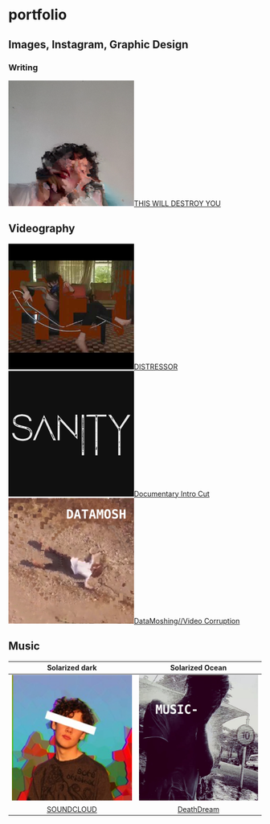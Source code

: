 # portfolio

## Images, Instagram, Graphic Design

### Writing

<a href="https://raeawrites.blogspot.com/"><img src="sources/aaa.png" height="250" width="250">THIS WILL DESTROY YOU</a> 

## Videography

 <p float="left">
<a href="https://youtu.be/CvjAHG4pg8g"><img src="sources/DISTRESS.jpg" height="250" width="250">DISTRESSOR</a>
<a href="https://youtu.be/qGl_qOw6Ulk"><img src="sources/DOCINTRO.png" height="250" width="250">Documentary Intro Cut</a>
<a href="https://youtu.be/uvQh-V3xEAw"><img src="sources/MOSH.png" height="250" width="250">DataMoshing//Video Corruption</a>
 </p>
                                                                                           
## Music

Solarized dark             |  Solarized Ocean
:-------------------------:|:-------------------------:
<a href="https://soundcloud.com/bashyboi"><img src="sources/SNDCLD.jpg" height="250" width="250"></a> | <a href="https://youtu.be/uvQh-V3xEAw"><img src="sources/MUSIC.png" height="250" width="250"></a>
<a href="https://soundcloud.com/bashyboi">SOUNDCLOUD</a> | <a href="https://youtu.be/uvQh-V3xEAw">DeathDream</a>
